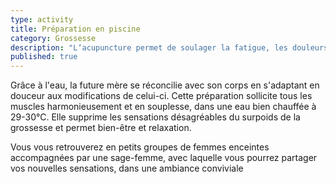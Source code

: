 ```yaml
---
type: activity
title: Préparation en piscine
category: Grossesse
description: "L‘acupuncture permet de soulager la fatigue, les douleurs, les troubles digestifs les troubles circulatoires et l'insomnie au cours de la grossesse."
published: true
---
```



Grâce à l'eau, la future mère se réconcilie avec son corps en s'adaptant en douceur aux modifications de celui-ci. Cette préparation sollicite tous les muscles harmonieusement et en souplesse, dans une eau bien chauffée à 29-30°C. Elle supprime les sensations désagréables du surpoids de la grossesse et permet bien-être et relaxation.

Vous vous retrouverez en petits groupes de femmes enceintes accompagnées par une sage-femme, avec laquelle vous pourrez partager vos nouvelles sensations, dans une ambiance conviviale
